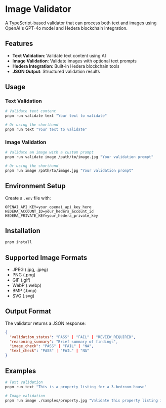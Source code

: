 # Image Validator

A TypeScript-based validator that can process both text and images using OpenAI's GPT-4o model and Hedera blockchain integration.

## Features

- **Text Validation**: Validate text content using AI
- **Image Validation**: Validate images with optional text prompts
- **Hedera Integration**: Built-in Hedera blockchain tools
- **JSON Output**: Structured validation results

## Usage

### Text Validation
```bash
# Validate text content
pnpm run validate text "Your text to validate"

# Or using the shorthand
pnpm run text "Your text to validate"
```

### Image Validation
```bash
# Validate an image with a custom prompt
pnpm run validate image /path/to/image.jpg "Your validation prompt"

# Or using the shorthand
pnpm run image /path/to/image.jpg "Your validation prompt"
```

## Environment Setup

Create a `.env` file with:
```env
OPENAI_API_KEY=your_openai_api_key_here
HEDERA_ACCOUNT_ID=your_hedera_account_id
HEDERA_PRIVATE_KEY=your_hedera_private_key
```

## Installation

```bash
pnpm install
```

## Supported Image Formats

- JPEG (.jpg, .jpeg)
- PNG (.png)
- GIF (.gif)
- WebP (.webp)
- BMP (.bmp)
- SVG (.svg)

## Output Format

The validator returns a JSON response:
```json
{
  "validation_status": "PASS" | "FAIL" | "REVIEW_REQUIRED",
  "reasoning_summary": "Brief summary of findings",
  "image_check": "PASS" | "FAIL" | "NA",
  "text_check": "PASS" | "FAIL" | "NA"
}
```

## Examples

```bash
# Text validation
pnpm run text "This is a property listing for a 3-bedroom house"

# Image validation
pnpm run image ./samples/property.jpg "Validate this property listing image"
```
